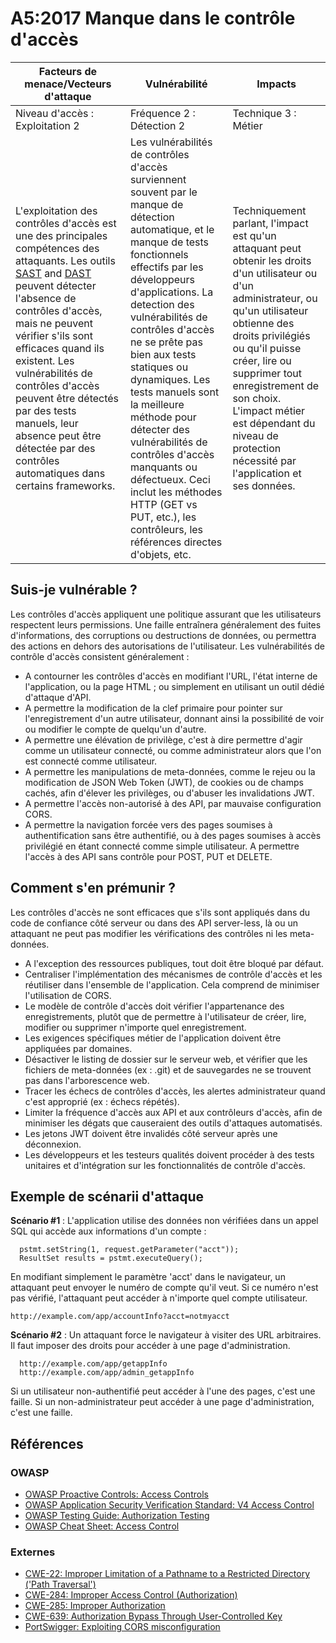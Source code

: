 # A5:2017 Manque dans le contrôle d'accès

| Facteurs de menace/Vecteurs d'attaque | Vulnérabilité  | Impacts |
| -- | -- | -- |
| Niveau d'accès : Exploitation 2 | Fréquence 2 : Détection 2 | Technique 3 : Métier |
| L'exploitation des contrôles d'accès est une des principales compétences des attaquants. Les outils [SAST](https://www.owasp.org/index.php/Source_Code_Analysis_Tools) and [DAST](https://www.owasp.org/index.php/Category:Vulnerability_Scanning_Tools) peuvent détecter l'absence de contrôles d'accès, mais ne peuvent vérifier s'ils sont efficaces quand ils existent. Les vulnérabilités de contrôles d'accès peuvent être détectés par des tests manuels, leur absence peut être détectée par des contrôles automatiques dans certains frameworks. | Les vulnérabilités de contrôles d'accès surviennent souvent par le manque de détection automatique, et le manque de tests fonctionnels effectifs par les développeurs d'applications. La detection des vulnérabilités de contrôles d'accès ne se prête pas bien aux tests statiques ou dynamiques. Les tests manuels sont la meilleure méthode pour détecter des vulnérabilités de contrôles d'accès manquants ou défectueux. Ceci inclut les méthodes HTTP (GET vs PUT, etc.), les contrôleurs, les références directes d'objets, etc. | Techniquement parlant, l'impact est qu'un attaquant peut obtenir les droits d'un utilisateur ou d'un administrateur, ou qu'un utilisateur obtienne des droits privilégiés ou qu'il puisse créer, lire ou supprimer tout enregistrement de son choix. L'impact métier est dépendant du niveau de protection nécessité par l'application et ses données. |

## Suis-je vulnérable ?

Les contrôles d'accès appliquent une politique assurant que les utilisateurs respectent leurs permissions. Une faille entraînera généralement des fuites d'informations, des corruptions ou destructions de données, ou permettra des actions en dehors des autorisations de l'utilisateur. Les vulnérabilités de contrôle d'accès consistent généralement :

* A contourner les contrôles d'accès en modifiant l'URL, l'état interne de l'application, ou la page HTML ; ou simplement en utilisant un outil dédié d'attaque d'API.
* A permettre la modification de la clef primaire pour pointer sur l'enregistrement d'un autre utilisateur, donnant ainsi la possibilité de voir ou modifier le compte de quelqu'un d'autre.
* A permettre une élévation de privilège, c'est à dire permettre d'agir comme un utilisateur connecté, ou comme administrateur alors que l'on est connecté comme utilisateur.
* A permettre les manipulations de meta-données, comme le rejeu ou la modification de JSON Web Token (JWT), de cookies ou de champs cachés, afin d'élever les privilèges, ou d'abuser les invalidations JWT.
* A permettre l'accès non-autorisé à des API, par mauvaise configuration CORS.
* A permettre la navigation forcée vers des pages soumises à authentification sans être authentifié, ou à des pages soumises à accès privilégié en étant connecté comme simple utilisateur. A permettre l'accès à des API sans contrôle pour POST, PUT et DELETE.

## Comment s'en prémunir ?

Les contrôles d'accès ne sont efficaces que s'ils sont appliqués dans du code de confiance côté serveur ou dans des API server-less, là ou un attaquant ne peut pas modifier les vérifications des contrôles ni les meta-données.

* A l'exception des ressources publiques, tout doit être bloqué par défaut.
* Centraliser l'implémentation des mécanismes de contrôle d'accès et les réutiliser dans l'ensemble de l'application. Cela comprend de minimiser l'utilisation de CORS.
* Le modèle de contrôle d'accès doit vérifier l'appartenance des enregistrements, plutôt que de permettre à l'utilisateur de créer, lire, modifier ou supprimer n'importe quel enregistrement.
* Les exigences spécifiques métier de l'application doivent être appliquées par domaines.
* Désactiver le listing de dossier sur le serveur web, et vérifier que les fichiers de meta-données (ex : .git) et de sauvegardes ne se trouvent pas dans l'arborescence web.
* Tracer les échecs de contrôles d'accès, les alertes administrateur quand c'est approprié (ex : échecs répétés).
* Limiter la fréquence d'accès aux API et aux contrôleurs d'accès, afin de minimiser les dégats que causeraient des outils d'attaques automatisés.
* Les jetons JWT doivent être invalidés côté serveur après une déconnexion.
* Les développeurs et les testeurs qualités doivent procéder à des tests unitaires et d'intégration sur les fonctionnalités de contrôle d'accès.

## Exemple de scénarii d'attaque

**Scénario #1** : L'application utilise des données non vérifiées dans un appel SQL qui accède aux informations d'un compte :

```
  pstmt.setString(1, request.getParameter("acct"));
  ResultSet results = pstmt.executeQuery();
```

En modifiant simplement le paramètre 'acct' dans le navigateur, un attaquant peut envoyer le numéro de compte qu'il veut. Si ce numéro n'est pas vérifié, l'attaquant peut accéder à n'importe quel compte utilisateur.

```
http://example.com/app/accountInfo?acct=notmyacct
```

**Scénario #2** : Un attaquant force le navigateur à visiter des URL arbitraires. Il faut imposer des droits pour accéder à une page d'administration.

```
  http://example.com/app/getappInfo
  http://example.com/app/admin_getappInfo
```

Si un utilisateur non-authentifié peut accéder à l'une des pages, c'est une faille. Si un non-administrateur peut accéder à une page d'administration, c'est une faille.

## Références

### OWASP

* [OWASP Proactive Controls: Access Controls](https://www.owasp.org/index.php/OWASP_Proactive_Controls#6:_Implement_Access_Controls)
* [OWASP Application Security Verification Standard: V4 Access Control](https://www.owasp.org/index.php/Category:OWASP_Application_Security_Verification_Standard_Project#tab=Home)
* [OWASP Testing Guide: Authorization Testing](https://www.owasp.org/index.php/Testing_for_Authorization)
* [OWASP Cheat Sheet: Access Control](https://www.owasp.org/index.php/Access_Control_Cheat_Sheet)

### Externes

* [CWE-22: Improper Limitation of a Pathname to a Restricted Directory ('Path Traversal')](https://cwe.mitre.org/data/definitions/22.html)
* [CWE-284: Improper Access Control (Authorization)](https://cwe.mitre.org/data/definitions/284.html)
* [CWE-285: Improper Authorization](https://cwe.mitre.org/data/definitions/285.html)
* [CWE-639: Authorization Bypass Through User-Controlled Key](https://cwe.mitre.org/data/definitions/639.html)
* [PortSwigger: Exploiting CORS misconfiguration](https://portswigger.net/blog/exploiting-cors-misconfigurations-for-bitcoins-and-bounties)

